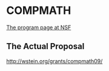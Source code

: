 

# COMPMATH

<a class="http" href="http://www.nsf.gov/funding/pgm_summ.jsp?pims_id=5390">The program page at NSF</a> 


## The Actual Proposal

<a href="http://wstein.org/grants/compmath09/">http://wstein.org/grants/compmath09/</a> 
